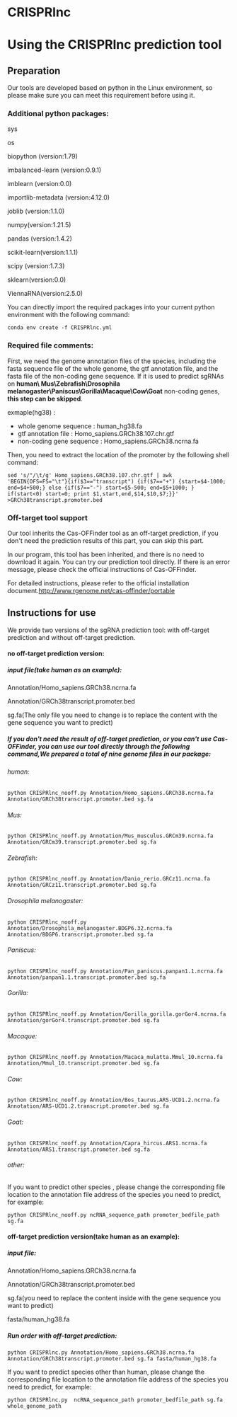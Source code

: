 # CRISPRlnc
# Using the CRISPRlnc prediction tool

## Preparation

Our tools are developed based on python in the Linux environment, so please make sure you can meet this requirement before using it.

### Additional python packages:

sys

os

biopython  (version:1.79)

imbalanced-learn  (version:0.9.1)

imblearn  (version:0.0)

importlib-metadata   (version:4.12.0)

joblib  (version:1.1.0)

numpy(version:1.21.5)

pandas (version:1.4.2)

scikit-learn(version:1.1.1)

scipy  (version:1.7.3)

sklearn(version:0.0)

ViennaRNA(version:2.5.0)

You can directly import the required packages into your current python environment with the following command:

```shell
conda env create -f CRISPRlnc.yml
```



### Required file comments:

First, we need the genome annotation files of the species, including the fasta sequence file of the whole genome, the gtf annotation file, and the fasta file of the non-coding gene sequence. If it is used to predict sgRNAs on **human\ Mus\Zebrafish\Drosophila melanogaster\\Paniscus\Gorilla\Macaque\Cow\Goat**  non-coding genes, **this step can be skipped**.

exmaple(hg38) :

- whole genome sequence : human_hg38.fa
- gtf annotation file : Homo_sapiens.GRCh38.107.chr.gtf
- non-coding gene sequence : Homo_sapiens.GRCh38.ncrna.fa

Then, you need to extract the location of the promoter by the following shell command:

```shell
sed 's/"/\t/g' Homo_sapiens.GRCh38.107.chr.gtf | awk 'BEGIN{OFS=FS="\t"}{if($3=="transcript") {if($7=="+") {start=$4-1000; end=$4+500;} else {if($7=="-") start=$5-500; end=$5+1000; } if(start<0) start=0; print $1,start,end,$14,$10,$7;}}' >GRCh38transcript.promoter.bed
```

### Off-target tool support

Our tool inherits the Cas-OFFinder tool as an off-target prediction, if you don't need the prediction results of this part, you can skip this part.

In our program, this tool has been inherited, and there is no need to download it again. You can try our prediction tool directly. If there is an error message, please check the official instructions of Cas-OFFinder. 

For detailed instructions, please refer to the official installation document.http://www.rgenome.net/cas-offinder/portable

## Instructions for use

We provide two versions of the sgRNA prediction tool: with off-target prediction and without off-target prediction.

#### no off-target prediction version:

##### input file(take human as an example):

Annotation/Homo_sapiens.GRCh38.ncrna.fa

Annotation/GRCh38transcript.promoter.bed

sg.fa(The only file you need to change is to replace the content with the gene sequence you want to predict)

##### If you don't need the result of off-target prediction, or you can't use Cas-OFFinder, you can use our tool directly through the following command,We prepared a total of nine genome files in our package:

###### human:

```shell
python CRISPRlnc_nooff.py Annotation/Homo_sapiens.GRCh38.ncrna.fa Annotation/GRCh38transcript.promoter.bed sg.fa
```

###### Mus:

```shell
python CRISPRlnc_nooff.py Annotation/Mus_musculus.GRCm39.ncrna.fa Annotation/GRCm39.transcript.promoter.bed sg.fa
```

###### Zebrafish:

```shell
python CRISPRlnc_nooff.py Annotation/Danio_rerio.GRCz11.ncrna.fa Annotation/GRCz11.transcript.promoter.bed sg.fa
```

###### Drosophila melanogaster:

```shell
python CRISPRlnc_nooff.py Annotation/Drosophila_melanogaster.BDGP6.32.ncrna.fa Annotation/BDGP6.transcript.promoter.bed sg.fa
```

###### Paniscus:

```shell
python CRISPRlnc_nooff.py Annotation/Pan_paniscus.panpan1.1.ncrna.fa Annotation/panpan1.1.transcript.promoter.bed sg.fa
```

###### Gorilla:

```shell
python CRISPRlnc_nooff.py Annotation/Gorilla_gorilla.gorGor4.ncrna.fa Annotation/gorGor4.transcript.promoter.bed sg.fa
```

###### Macaque:

```shell
python CRISPRlnc_nooff.py Annotation/Macaca_mulatta.Mmul_10.ncrna.fa Annotation/Mmul_10.transcript.promoter.bed sg.fa
```

###### Cow:

```shell
python CRISPRlnc_nooff.py Annotation/Bos_taurus.ARS-UCD1.2.ncrna.fa Annotation/ARS-UCD1.2.transcript.promoter.bed sg.fa
```

###### Goat:

```shell
python CRISPRlnc_nooff.py Annotation/Capra_hircus.ARS1.ncrna.fa Annotation/ARS1.transcript.promoter.bed sg.fa
```

###### other:

If you want to predict other species , please change the corresponding file location to the annotation file address of the species you need to predict, for example:

```shell
python CRISPRlnc_nooff.py ncRNA_sequence_path promoter_bedfile_path sg.fa
```



#### off-target prediction version(take human as an example):

##### input file:

Annotation/Homo_sapiens.GRCh38.ncrna.fa

Annotation/GRCh38transcript.promoter.bed

sg.fa(you need to replace the content inside with the gene sequence you want to predict)

fasta/human_hg38.fa 

##### Run order with off-target prediction:

```shell
python CRISPRlnc.py Annotation/Homo_sapiens.GRCh38.ncrna.fa Annotation/GRCh38transcript.promoter.bed sg.fa fasta/human_hg38.fa
```

If you want to predict species other than human, please change the corresponding file location to the annotation file address of the species you need to predict, for example:

```shell
python CRISPRlnc.py  ncRNA_sequence_path promoter_bedfile_path sg.fa whole_genome_path
```

